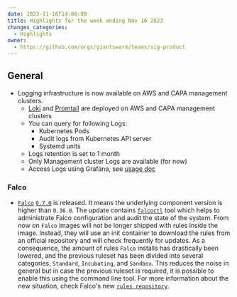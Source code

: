 ```yaml
---
date: 2023-11-16T14:00:00
title: Highlights for the week ending Nov 16 2023
changes_categories:
  - Highlights
owner:
  - https://github.com/orgs/giantswarm/teams/sig-product
---
```

## General

- Logging infrastructure is now available on AWS and CAPA management clusters.
  - [Loki](https://github.com/giantswarm/loki-app/) and [Promtail](https://github.com/giantswarm/promtail-app/) are deployed on AWS and CAPA management clusters
  - You can query for following Logs:
    - Kubernetes Pods
    - Audit logs from Kubernetes API server
    - Systemd units
  - Logs retention is set to 1 month
  - Only Management cluster Logs are available (for now)
  - Access Logs using Grafana, see [usage doc](https://handbook.giantswarm.io/docs/observability/loki-usage/)

### Falco

- [`Falco`](https://github.com/giantswarm/falco-app) [`0.7.0`](https://github.com/giantswarm/falco-app/releases/tag/v0.7.0) is released. It means the underlying component version is higher than `0.36.0`. The update contains [`falcoctl`](https://github.com/falcosecurity/falcoctl) tool which helps to administrate Falco configuration and audit the state of the system. From now on `Falco` images will not be longer shipped with rules inside the image. Instead, they will use an init container to download the rules from an official repository and will check frequently for updates. As a consequence, the amount of rules `Falco` installs has drastically been lowered, and the previous ruleset has been divided into several categories, `Standard`, `Incubating`, and `Sandbox`. This reduces the noise in general but in case the previous ruleset is required, it is possible to enable this using the command line tool. For more information about the new situation, check Falco's new [`rules repository`](https://github.com/falcosecurity/rules). 
